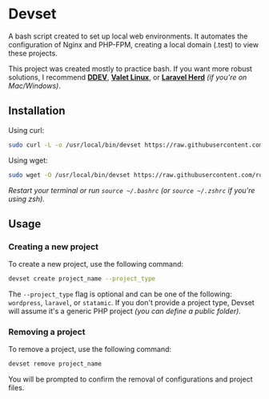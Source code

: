 # Devset

A bash script created to set up local web environments. It automates the configuration of Nginx and PHP-FPM, creating a local domain (.test) to view these projects.

This project was created mostly to practice bash. If you want more robust solutions, I recommend **[DDEV](https://ddev.com/)**, **[Valet Linux](https://github.com/cpriego/valet-linux)**, or **[Laravel Herd](https://herd.laravel.com/)** *(if you're on Mac/Windows)*.

## Installation

Using curl:
```bash
sudo curl -L -o /usr/local/bin/devset https://raw.githubusercontent.com/rodrigomantoan/devset/main/devset.sh && sudo chmod +x /usr/local/bin/devset
```

Using wget:
```bash
sudo wget -O /usr/local/bin/devset https://raw.githubusercontent.com/rodrigomantoan/devset/main/devset.sh && sudo chmod +x /usr/local/bin/devset
```

*Restart your terminal or run `source ~/.bashrc` (or `source ~/.zshrc` if you're using zsh).*

## Usage

### Creating a new project

To create a new project, use the following command:

```bash
devset create project_name --project_type
```

The `--project_type` flag is optional and can be one of the following: `wordpress`, `laravel`, or `statamic`. 
If you don't provide a project type, Devset will assume it's a generic PHP project _(you can define a public folder)_.

### Removing a project

To remove a project, use the following command:

```bash
devset remove project_name
```

You will be prompted to confirm the removal of configurations and project files.